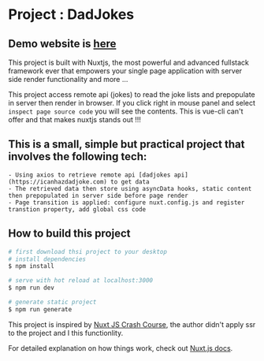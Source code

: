 # Project : DadJokes

## Demo website is [here](https://dadjokes-nuxtjs-app.netlify.app/)

This project is built with Nuxtjs, the most powerful and advanced fullstack framework ever that empowers your single page application with server side render functionality and more ...

This project access remote api (jokes) to read the joke lists and prepopulate in server then render in browser. If you click right in mouse panel and select `inspect page source code` you will see the contents. This is vue-cli can't offer and that makes nuxtjs stands out !!!

## This is a small, simple but practical project that involves the following tech:

```
- Using axios to retrieve remote api [dadjokes api](https://icanhazdadjoke.com) to get data
- The retrieved data then store using asyncData hooks, static content then prepopulated in server side before page render
- Page transition is applied: configure nuxt.config.js and register transtion property, add global css code
```


## How to build this project

```bash
# first download thsi project to your desktop
# install dependencies
$ npm install

# serve with hot reload at localhost:3000
$ npm run dev

# generate static project
$ npm run generate
```

This project is inspired by [Nuxt JS Crash Course](https://www.youtube.com/watch?v=ltzlhAxJr74), the author didn't apply
ssr to the project and I this functionlity.

For detailed explanation on how things work, check out [Nuxt.js docs](https://nuxtjs.org).
